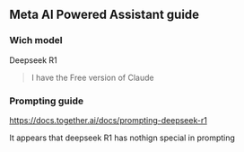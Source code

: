 ## Meta AI Powered Assistant guide

### Wich model
Deepseek R1
> I have the Free version of Claude 
### Prompting guide


https://docs.together.ai/docs/prompting-deepseek-r1

It appears that deepseek R1 has nothign special in prompting 